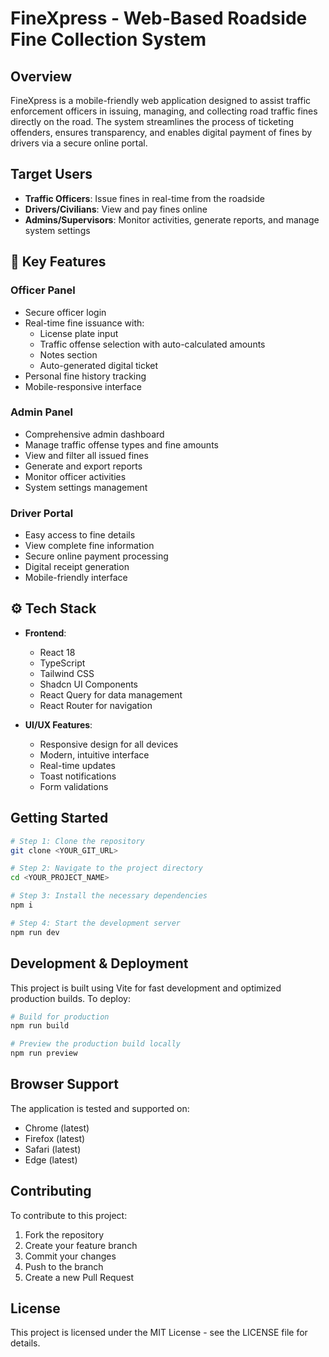 
# FineXpress - Web-Based Roadside Fine Collection System

## Overview

FineXpress is a mobile-friendly web application designed to assist traffic enforcement officers in issuing, managing, and collecting road traffic fines directly on the road. The system streamlines the process of ticketing offenders, ensures transparency, and enables digital payment of fines by drivers via a secure online portal.

## Target Users

- **Traffic Officers**: Issue fines in real-time from the roadside
- **Drivers/Civilians**: View and pay fines online
- **Admins/Supervisors**: Monitor activities, generate reports, and manage system settings

## 🎯 Key Features

### Officer Panel
- Secure officer login
- Real-time fine issuance with:
  - License plate input
  - Traffic offense selection with auto-calculated amounts
  - Notes section
  - Auto-generated digital ticket
- Personal fine history tracking
- Mobile-responsive interface

### Admin Panel
- Comprehensive admin dashboard
- Manage traffic offense types and fine amounts
- View and filter all issued fines
- Generate and export reports
- Monitor officer activities
- System settings management

### Driver Portal
- Easy access to fine details
- View complete fine information
- Secure online payment processing
- Digital receipt generation
- Mobile-friendly interface

## ⚙️ Tech Stack

- **Frontend**: 
  - React 18
  - TypeScript
  - Tailwind CSS
  - Shadcn UI Components
  - React Query for data management
  - React Router for navigation

- **UI/UX Features**:
  - Responsive design for all devices
  - Modern, intuitive interface
  - Real-time updates
  - Toast notifications
  - Form validations

## Getting Started

```sh
# Step 1: Clone the repository
git clone <YOUR_GIT_URL>

# Step 2: Navigate to the project directory
cd <YOUR_PROJECT_NAME>

# Step 3: Install the necessary dependencies
npm i

# Step 4: Start the development server
npm run dev
```

## Development & Deployment

This project is built using Vite for fast development and optimized production builds. To deploy:

```sh
# Build for production
npm run build

# Preview the production build locally
npm run preview
```

## Browser Support

The application is tested and supported on:
- Chrome (latest)
- Firefox (latest)
- Safari (latest)
- Edge (latest)

## Contributing

To contribute to this project:

1. Fork the repository
2. Create your feature branch
3. Commit your changes
4. Push to the branch
5. Create a new Pull Request

## License

This project is licensed under the MIT License - see the LICENSE file for details.

